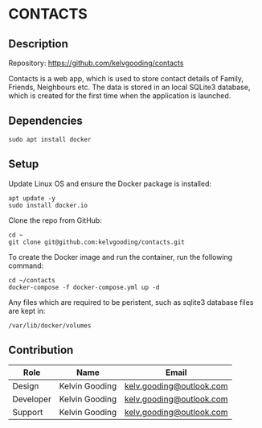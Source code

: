 # CONTACTS

## Description

Repository: https://github.com/kelvgooding/contacts

Contacts is a web app, which is used to store contact details of Family, Friends, Neighbours etc. The data is stored in an local SQLite3 database, which is created for the first time when the application is launched.

## Dependencies

```
sudo apt install docker
```

## Setup

Update Linux OS and ensure the Docker package is installed:

```
apt update -y
sudo install docker.io
```

Clone the repo from GitHub:
```
cd ~
git clone git@github.com:kelvgooding/contacts.git
```

To create the Docker image and run the container, run the following command:

```
cd ~/contacts
docker-compose -f docker-compose.yml up -d
```

Any files which are required to be peristent, such as sqlite3 database files are kept in:

```
/var/lib/docker/volumes
```

## Contribution

| Role      | Name            | Email                        |
|-----------|-----------------|------------------------------|
| Design    | Kelvin Gooding  | kelv.gooding@outlook.com     |
| Developer | Kelvin Gooding  | kelv.gooding@outlook.com     |
| Support   | Kelvin Gooding  | kelv.gooding@outlook.com     |
